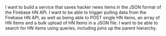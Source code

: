 I want to build a service that saves hacker news items in the JSON format of the Firebase HN API. I want to be able to trigger pulling data from the Firebase HN API, as well as being able to POST single HN items, an array of HN Items and a bulk upload of HN Items in a JSON file. I want to be able to search for HN items using queries, including joins up the parent hierarchy.